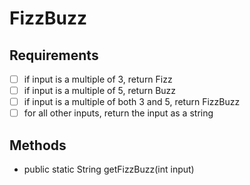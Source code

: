 # FizzBuzz
## Requirements
- [ ] if input is a multiple of 3, return Fizz
- [ ] if input is a multiple of 5, return Buzz
- [ ] if input is a multiple of both 3 and 5, return FizzBuzz
- [ ] for all other inputs, return the input as a string 

## Methods
- public static String getFizzBuzz(int input)